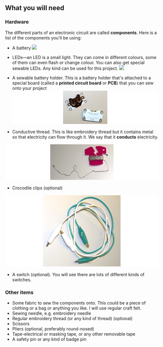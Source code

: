 ## What you will need

### Hardware

The different parts of an electronic circuit are called **components**. Here is a list of the components you'll be using:
 + A battery ![](images/batteries.png) 
 
 + LEDs—an LED is a small light. They can come in different colours, some of them can even flash or change colour. You can also get special sewable LEDs. Any kind can be used for this project. ![](images/LEDs_mix.png)
 
 + A sewable battery holder. This is a battery holder that's attached to a special board (called a **printed circuit board** or **PCB**) that you can sew onto your project ![](images/battery_holders_150_196_650.png)
 
 + Conductive thread. This is like embroidery thread but it contains metal so that electricity can flow through it. We say that it **conducts** electricity. 
 
 ![](images/thread_150_268_650.png)
 
 + Crocodile clips (optional) 
 
 ![](images/crocs_300_328_650.png)
 
 + A switch (optional). You will see there are lots of different kinds of switches.
 
### Other items
 
 + Some fabric to sew the components onto. This could be a piece of clothing or a bag or anything you like. I will use regular craft felt.
 + Sewing needle, e.g. embroidery needle
 + Regular embroidery thread (or any kind of thread) (optional)
 + Scissors
 + Pliers (optional, preferably round-nosed)
 + Tape-electrical or masking tape, or any other removable tape
 + A safety pin or any kind of badge pin
 

